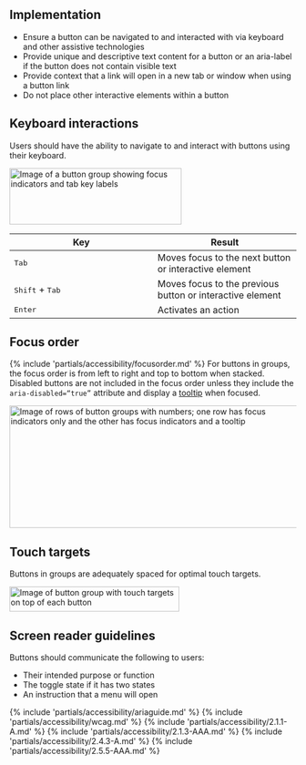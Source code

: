 ## Implementation

 - Ensure a button can be navigated to and interacted with via keyboard and other 
assistive technologies
 - Provide unique and descriptive text content for a button or an aria-label if the 
button does not contain visible text
 - Provide context that a link will open in a new tab or window when using a button 
link
 - Do not place other interactive elements within a button

## Keyboard interactions

Users should have the ability to navigate to and interact with buttons using their keyboard.

<uxdot-example width-adjustment="302px">
  <img src="../button-a11y-keyboard-interactions.png"
        alt="Image of a button group showing focus indicators and tab key labels"
        width="302"
        height="99">
</uxdot-example>

<rh-table>
  <table>
    <thead>
      <tr>
        <th scope="col" data-label="Key" style="width: 50%">Key</th>
        <th scope="col" data-label="Result">Result</th>
      </tr>
    </thead>
    <tbody>
      <tr>
        <td data-label="Key"><kbd>Tab</kbd></td>
        <td data-label="Result">Moves focus to the next button or interactive element</td>
      </tr>
      <tr>
        <td data-label="Key"><kbd>Shift</kbd> + <kbd>Tab</kbd></td>
        <td data-label="Result">Moves focus to the previous button or interactive element</td>
      </tr>
      <tr>
        <td data-label="Key"><kbd>Enter</kbd></td>
        <td data-label="Result">Activates an action</td>
      </tr>
    </tbody>
  </table>
</rh-table>

## Focus order

{% include 'partials/accessibility/focusorder.md' %} For buttons in groups, the focus order is from left to right and top to bottom when stacked. Disabled buttons are not included in the focus order unless they include the `aria-disabled=“true”` attribute and display a [tooltip](/elements/tooltip) when focused.

<uxdot-example width-adjustment="509px">
  <img src="../button-a11y-focus-order.png"
        alt="Image of rows of button groups with numbers; one row has focus indicators only and the other has focus indicators and a tooltip"
        width="509"
        height="215">
</uxdot-example>

## Touch targets
Buttons in groups are adequately spaced for optimal touch targets.

<uxdot-example width-adjustment="298px">
  <img src="../button-a11y-touch-targets.png"
        alt="Image of button group with touch targets on top of each button"
        width="298"
        height="44">
</uxdot-example>

## Screen reader guidelines

Buttons should communicate the following to users:
 - Their intended purpose or function
 - The toggle state if it has two states
 - An instruction that a menu will open

{% include 'partials/accessibility/ariaguide.md' %}
{% include 'partials/accessibility/wcag.md' %}
{% include 'partials/accessibility/2.1.1-A.md' %}
{% include 'partials/accessibility/2.1.3-AAA.md' %}
{% include 'partials/accessibility/2.4.3-A.md' %}
{% include 'partials/accessibility/2.5.5-AAA.md' %}
